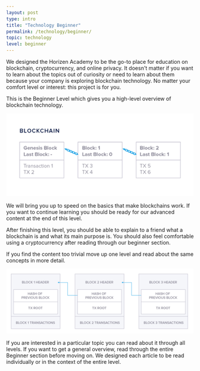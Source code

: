 ```yaml
---
layout: post
type: intro
title: "Technology Beginner"
permalink: /technology/beginner/
topic: technology
level: beginner
---
```


We designed the Horizen Academy to be the go-to place for education on blockchain, cryptocurrency, and online privacy. It doesn't matter if you want to learn about the topics out of curiosity or need to learn about them because your company is exploring blockchain technology. No matter your comfort level or interest: this project is for you.

This is the Beginner Level which gives you a high-level overview of blockchain technology.

![Blockchain](/assets/post_files/technology/beginner/blockchain.jpg)

We will bring you up to speed on the basics that make blockchains work. If you want to continue learning you should be ready for our advanced content at the end of this level.

After finishing this level, you should be able to explain to a friend what a blockchain is and what its main purpose is. You should also feel comfortable using a cryptocurrency after reading through our beginner section. 

If you find the content too trivial move up one level and read about the same concepts in more detail.

![Blockchain data](/assets/post_files/technology/advanced/blockchain-as-a-data-structure/blockchain_data.jpg)

If you are interested in a particular topic you can read about it through all levels. If you want to get a general overview, read through the entire Beginner section before moving on. We designed each article to be read individually or in the context of the entire level.
